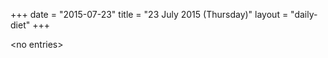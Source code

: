 +++
date = "2015-07-23"
title = "23 July 2015 (Thursday)"
layout = "daily-diet"
+++


\<no entries\>
